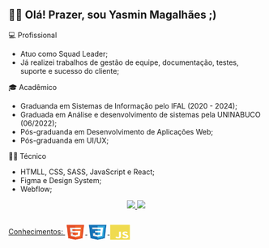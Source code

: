 ## 👩‍💻 Olá! Prazer, sou Yasmin Magalhães  ;)

💻 Profissional
- Atuo como Squad Leader;
- Já realizei trabalhos de gestão de equipe, documentação, testes, suporte e sucesso do cliente;

🎓 Acadêmico
- Graduanda em Sistemas de Informação pelo IFAL (2020 - 2024);
- Graduada em Análise e desenvolvimento de sistemas pela UNINABUCO (06/2022);
- Pós-graduanda em Desenvolvimento de Aplicações Web;
- Pós-graduanda em UI/UX;

👩‍💻 Técnico
- HTMLL, CSS, SASS, JavaScript e React;
- Figma e Design System;
- Webflow;

<div align="center">
  <a href="https://github.com/yasminmagalhaes">
  <img width="48%" src="https://github-readme-stats.vercel.app/api?username=yasminmagalhaes&show_icons=true&theme=dracula&include_all_commits=true&count_private=false"/>
  <img width="48%" src="https://github-readme-stats.vercel.app/api/top-langs/?username=yasminmagalhaes&layout=compact&langs_count=7&theme=dracula"/>
</div>

  ##

<div style="display: inline_block"> Conhecimentos:
  <img align="center" alt="Rafa-HTML" height="30" width="40" src="https://raw.githubusercontent.com/devicons/devicon/master/icons/html5/html5-original.svg">
  <img align="center" alt="Rafa-CSS" height="30" width="40" src="https://raw.githubusercontent.com/devicons/devicon/master/icons/css3/css3-original.svg">
  <img align="center" alt="Rafa-Js" height="30" width="40" src="https://raw.githubusercontent.com/devicons/devicon/master/icons/javascript/javascript-plain.svg">
<div>

<!---
yasminmagalhaes/yasminmagalhaes is a ✨ special ✨ repository because its `README.md` (this file) appears on your GitHub profile.
You can click the Preview link to take a look at your changes.
--->
